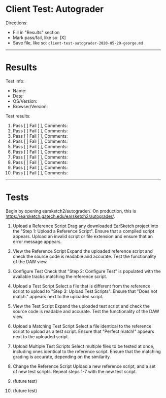 # Client Test: Autograder

Directions:
- Fill in "Results" section
- Mark pass/fail, like so: [X]
- Save file, like so: `client-test-autograder-2020-05-29-george.md`

------------------------------------------------------------------------------
# Results

Test info:
- Name: 
- Date: 
- OS/Version: 
- Browser/Version: 

Test results:
1. Pass [ ] Fail [ ], Comments: 
2. Pass [ ] Fail [ ], Comments: 
3. Pass [ ] Fail [ ], Comments: 
4. Pass [ ] Fail [ ], Comments: 
5. Pass [ ] Fail [ ], Comments: 
6. Pass [ ] Fail [ ], Comments: 
7. Pass [ ] Fail [ ], Comments: 
8. Pass [ ] Fail [ ], Comments: 
9. Pass [ ] Fail [ ], Comments: 
10. Pass [ ] Fail [ ], Comments: 

------------------------------------------------------------------------------
# Tests

Begin by opening earsketch2/autograder/.
On production, this is https://earsketch.gatech.edu/earsketch2/autograder/.

1. Upload a Reference Script
Drag any downloaded EarSketch project into the "Step 1: Upload a Reference Script". 
Ensure that a compiled script appears.
Upload an invalid script or file extension and ensure that an error message appears.

2. View the Reference Script
Expand the uploaded reference script and check the source code is readable and accurate.
Test the functionality of the DAW view.

3. Configure Test
Check that "Step 2: Configure Test" is populated with the available tracks matching the reference script.

4. Upload a Test Script
Select a file that is different from the reference script to upload to "Step 3: Upload Test Scripts".
Ensure that "Does not match." appears next to the uploaded script.

5. View the Test Script
Expand the uploaded test script and check the source code is readable and accurate.
Test the functionality of the DAW view.

6. Upload a Matching Test Script
Select a file identical to the reference script to upload as a test script.
Ensure that "Perfect match!" appears next to the uploaded script.

7. Upload Multiple Test Scripts
Select multiple files to be tested at once, including ones identical to the reference script.
Ensure that the matching grading is accurate, depending on the similarity.

8. Change the Reference Script
Upload a new reference script, and a set of new test scripts. Repeat steps 1-7 with the new test script.

9. (future test)

10. (future test)



